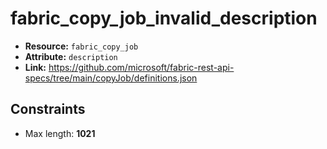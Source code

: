 # fabric_copy_job_invalid_description

- **Resource:** `fabric_copy_job`
- **Attribute:** `description`
- **Link:** https://github.com/microsoft/fabric-rest-api-specs/tree/main/copyJob/definitions.json

## Constraints
- Max length: **1021**